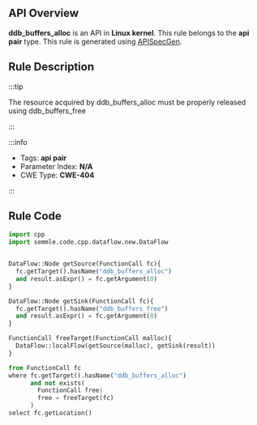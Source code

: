 ---
---


## API Overview
**ddb_buffers_alloc** is an API in **Linux kernel**. This rule belongs to the **api pair** type. This rule is generated using [APISpecGen](../../tools/APISpecGen).
## Rule Description

:::tip

The resource acquired by ddb_buffers_alloc must be properly released using ddb_buffers_free

:::

:::info

- Tags: **api pair**
- Parameter Index: **N/A**
- CWE Type: **CWE-404**

:::

## Rule Code
```python
import cpp
import semmle.code.cpp.dataflow.new.DataFlow


DataFlow::Node getSource(FunctionCall fc){
  fc.getTarget().hasName("ddb_buffers_alloc")
  and result.asExpr() = fc.getArgument(0)
}

DataFlow::Node getSink(FunctionCall fc){
  fc.getTarget().hasName("ddb_buffers_free")
  and result.asExpr() = fc.getArgument(0)
}

FunctionCall freeTarget(FunctionCall malloc){
  DataFlow::localFlow(getSource(malloc), getSink(result))
}

from FunctionCall fc
where fc.getTarget().hasName("ddb_buffers_alloc")
      and not exists(
        FunctionCall free| 
        free = freeTarget(fc)
      )
select fc.getLocation()

    
```